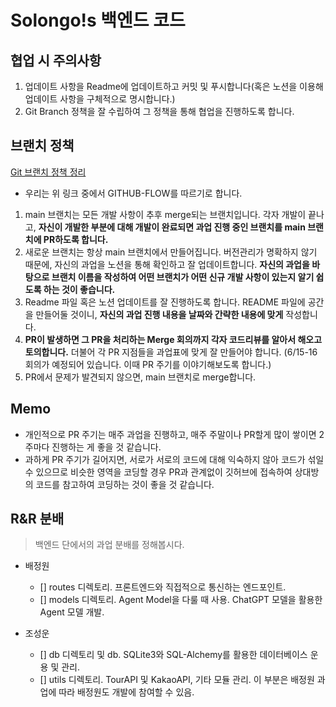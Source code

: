 # Solongo!s 백엔드 코드

## 협업 시 주의사항

1. 업데이트 사항을 Readme에 업데이트하고 커밋 및 푸시합니다(혹은 노션을 이용해 업데이트 사항을 구체적으로 명시합니다.)
2. Git Branch 정책을 잘 수립하여 그 정책을 통해 협업을 진행하도록 합니다.

## 브랜치 정책

[Git 브랜치 정책 정리](https://inpa.tistory.com/entry/GIT-%E2%9A%A1%EF%B8%8F-github-flow-git-flow-%F0%9F%93%88-%EB%B8%8C%EB%9E%9C%EC%B9%98-%EC%A0%84%EB%9E%B5)

- 우리는 위 링크 중에서 GITHUB-FLOW를 따르기로 합니다.

1. main 브랜치는 모든 개발 사항이 추후 merge되는 브랜치입니다. 각자 개발이 끝나고, **자신이 개발한 부분에 대해 개발이 완료되면 과업 진행 중인 브랜치를 main 브랜치에 PR하도록 합니다.**
2. 새로운 브랜치는 항상 main 브랜치에서 만들어집니다. 버전관리가 명확하지 않기 때문에, 자신의 과업을 노션을 통해 확인하고 잘 업데이트합니다. **자신의 과업을 바탕으로 브랜치 이름을 작성하여 어떤 브랜치가 어떤 신규 개발 사항이 있는지 알기 쉽도록 하는 것이 좋습니다.**
3. Readme 파일 혹은 노션 업데이트를 잘 진행하도록 합니다. README 파일에 공간을 만들어둘 것이니, **자신의 과업 진행 내용을 날짜와 간략한 내용에 맞게** 작성합니다.
4. **PR이 발생하면 그 PR을 처리하는 Merge 회의까지 각자 코드리뷰를 알아서 해오고 토의합니다.** 더불어 각 PR 지점들을 과업표에 맞게 잘 만들어야 합니다.
   (6/15-16 회의가 예정되어 있습니다. 이때 PR 주기를 이야기해보도록 합니다.)
5. PR에서 문제가 발견되지 않으면, main 브랜치로 merge합니다.

## Memo

- 개인적으로 PR 주기는 매주 과업을 진행하고, 매주 주말이나 PR할게 많이 쌓이면 2주마다 진행하는 게 좋을 것 같습니다.
- 과하게 PR 주기가 길어지면, 서로가 서로의 코드에 대해 익숙하지 않아 코드가 섞일 수 있으므로 비슷한 영역을 코딩할 경우 PR과 관계없이 깃허브에 접속하여 상대방의 코드를 참고하여 코딩하는 것이 좋을 것 같습니다.

## R&R 분배

> 백엔드 단에서의 과업 분배를 정해봅시다.

- 배정원

  - [] routes 디렉토리. 프론트엔드와 직접적으로 통신하는 엔드포인트.
  - [] models 디렉토리. Agent Model을 다룰 때 사용. ChatGPT 모델을 활용한 Agent 모델 개발.

- 조성운
  - [] db 디렉토리 및 db. SQLite3와 SQL-Alchemy를 활용한 데이터베이스 운용 및 관리.
  - [] utils 디렉토리. TourAPI 및 KakaoAPI, 기타 모듈 관리. 이 부분은 배정원 과업에 따라 배정원도 개발에 참여할 수 있음.
